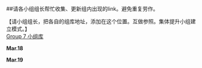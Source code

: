 ##请各小组组长帮忙收集、更新组内出现的link。避免重复劳作。

【请小组组长，把各自的组库地址，添加在这个位置。互做参照。集体提升小组建立模式。】  
[Group 7 小组库](https://github.com/Lillianmin/BigHero)

**Mar.18**  

**Mar.19**  
